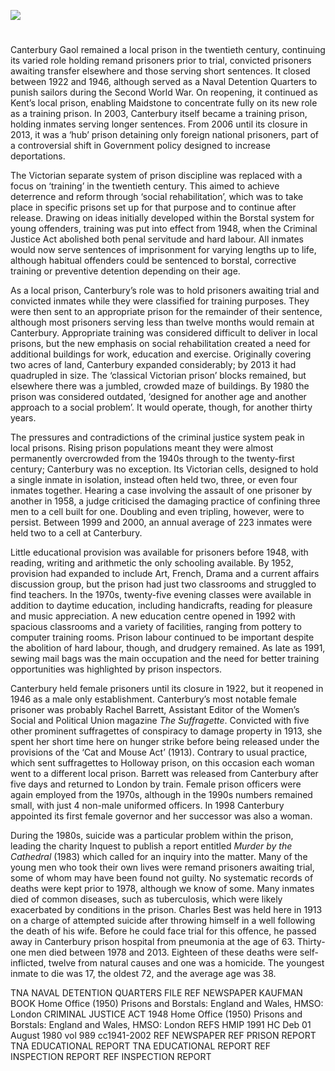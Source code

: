 <a href="https://juncture-digital.org"><img src="https://juncture-digital.org/images/ve-button.png"></a>
<param ve-config title="Canterbury Prison in the twentieth century" author="Dr Maryse Tennant" layout="vtl" 
banner="https://stor.artstor.org/stor/3fadae4a-6076-4ed2-8b19-620a22b35993">


<param ve-entity eid="Q213180" aliases="Maidstone">

#

Canterbury Gaol remained a local prison in the twentieth century, continuing its varied role holding remand prisoners prior to trial, convicted prisoners awaiting transfer elsewhere and those serving short sentences. It closed between 1922 and 1946, although served as a Naval Detention Quarters to punish sailors during the Second World War.  On reopening, it continued as Kent’s local prison, enabling Maidstone to concentrate fully on its new role as a training prison. In 2003, Canterbury itself became a training prison, holding inmates serving longer sentences.  From 2006 until its closure in 2013, it was a ‘hub’ prison detaining only foreign national prisoners, part of a controversial shift in Government policy designed to increase deportations. 
<param ve-image url="https://stor.artstor.org/stor/04b07dbb-e3b2-43d8-b9b3-265e9cff8737" label="Canterbury Prison" attribution="Michelle Crowther">

The Victorian separate system of prison discipline was replaced with a focus on ‘training’ in the twentieth century. This aimed to achieve deterrence and reform through ‘social rehabilitation’, which was to take place in specific prisons set up for that purpose and to continue after release.  Drawing on ideas initially developed within the Borstal system for young offenders, training was put into effect from 1948, when the Criminal Justice Act abolished both penal servitude and hard labour.  All inmates would now serve sentences of imprisonment for varying lengths up to life, although habitual offenders could be sentenced to borstal, corrective training or preventive detention depending on their age. 
<param ve-image url="https://stor.artstor.org/stor/6e9cc957-61b9-4342-b8e2-ef7ae7980680" label="Canterbury Prison" attribution="Michelle Crowther">

As a local prison, Canterbury’s role was to hold prisoners awaiting trial and convicted inmates while they were classified for training purposes.  They were then sent to an appropriate prison for the remainder of their sentence, although most prisoners serving less than twelve months would remain at Canterbury. Appropriate training was considered difficult to deliver in local prisons, but the new emphasis on social rehabilitation created a need for additional buildings for work, education and exercise. Originally covering two acres of land, Canterbury expanded considerably; by 2013 it had quadrupled in size.  The ‘classical Victorian prison’ blocks remained, but elsewhere there was a jumbled, crowded maze of buildings.  By 1980 the prison was considered outdated, ‘designed for another age and another approach to a social problem’.  It would operate, though, for another thirty years.
<param ve-image url="https://stor.artstor.org/stor/fecd8053-d1de-48e1-a172-406f0c5e0145" label="Canterbury Prison, 2018" attribution="Michelle Crowther">

The pressures and contradictions of the criminal justice system peak in local prisons. Rising prison populations meant they were almost permanently overcrowded from the 1940s through to the twenty-first century; Canterbury was no exception. Its Victorian cells, designed to hold a single inmate in isolation, instead often held two, three, or even four inmates together. Hearing a case involving the assault of one prisoner by another in 1958, a judge criticised the damaging practice of confining three men to a cell built for one.  Doubling and even tripling, however, were to persist. Between 1999 and 2000, an annual average of 223 inmates were held two to a cell at Canterbury.  
<param ve-image url="https://stor.artstor.org/stor/d3a73774-ffac-428e-8f47-9e0acee4507d" label="Hear my Voice, Canterbury Prison, 2018" attribution="Michelle Crowther">

Little educational provision was available for prisoners before 1948, with reading, writing and arithmetic the only schooling available.  By 1952, provision had expanded to include Art, French, Drama and a current affairs discussion group, but the prison had just two classrooms and struggled to find teachers. In the 1970s, twenty-five evening classes were available in addition to daytime education, including handicrafts, reading for pleasure and music appreciation.  A new education centre opened in 1992 with spacious classrooms and a variety of facilities, ranging from pottery to computer training rooms.  Prison labour continued to be important despite the abolition of hard labour, though, and drudgery remained. As late as 1991, sewing mail bags was the main occupation and the need for better training opportunities was highlighted by prison inspectors.  

Canterbury held female prisoners until its closure in 1922, but it reopened in 1946 as a male only establishment. Canterbury’s most notable female prisoner was probably Rachel Barrett, Assistant Editor of the Women’s Social and Political Union magazine _The Suffragette_.  Convicted with five other prominent suffragettes of conspiracy to damage property in 1913, she spent her short time here on hunger strike before being released under the provisions of the ‘Cat and Mouse Act’ (1913). Contrary to usual practice, which sent suffragettes to Holloway prison, on this occasion each woman went to a different local prison. Barrett was released from Canterbury after five days and returned to London by train.  Female prison officers were again employed from the 1970s, although in the 1990s numbers remained small, with just 4 non-male uniformed officers.  In 1998 Canterbury appointed its first female governor and her successor was also a woman.  
<param ve-image url="https://upload.wikimedia.org/wikipedia/commons/4/43/Rachel_Barrett_-_Suffragette.png" label="Rachel Barrett - Suffragette" attribution="Lena Connell 1875-1949, Public domain, via Wikimedia Commons">

During the 1980s, suicide was a particular problem within the prison, leading the charity Inquest to publish a report entitled _Murder by the Cathedral_ (1983) which called for an inquiry into the matter.  Many of the young men who took their own lives were remand prisoners awaiting trial, some of whom may have been found not guilty. No systematic records of deaths were kept prior to 1978, although we know of some. Many inmates died of common diseases, such as tuberculosis, which were likely exacerbated by conditions in the prison. Charles Best was held here in 1913 on a charge of attempted suicide after throwing himself in a well following the death of his wife. Before he could face trial for this offence, he passed away in Canterbury prison hospital from pneumonia at the age of 63.  Thirty-one men died between 1978 and 2013.  Eighteen of these deaths were self-inflicted, twelve from natural causes and one was a homicide. The youngest inmate to die was 17, the oldest 72, and the average age was 38. 
<param ve-image url="https://stor.artstor.org/stor/bb10361e-85f1-447a-a707-850b9cb1f6a5" label="Prison Bars, 2018" attribution="Michelle Crowther">

  TNA NAVAL DETENTION QUARTERS FILE
  REF NEWSPAPER
  KAUFMAN BOOK
  Home Office (1950) Prisons and Borstals: England and Wales, HMSO: London
  CRIMINAL JUSTICE ACT 1948
  Home Office (1950) Prisons and Borstals: England and Wales, HMSO: London
  REFS
  HMIP 1991
  HC Deb 01 August 1980 vol 989 cc1941-2002
  REF NEWSPAPER
  REF PRISON REPORT
  TNA EDUCATIONAL REPORT
  TNA EDUCATIONAL REPORT
  REF INSPECTION REPORT
  REF INSPECTION REPORT
